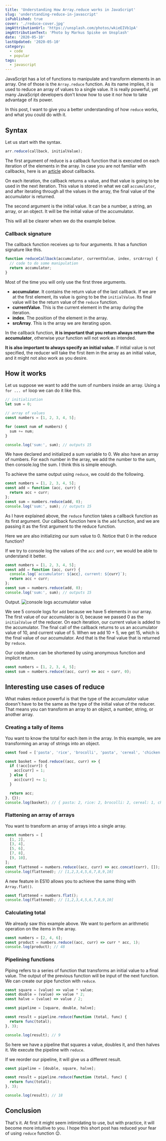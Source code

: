 ```yaml
---
title: 'Understanding How Array.reduce works in JavaScript'
slug: 'understanding-reduce-in-javascript'
isPublished: true
cover: './reduce-cover.jpg'
imgAttributionUrl: 'https://unsplash.com/photos/wkieEIVb1pA'
imgAttributionText: 'Photo by Markus Spiske on Unsplash'
date: '2020-05-10'
lastUpdated: '2020-05-10'
category:
  - code
  - popular
tags:
  - javascript
---
```


JavaScript has a lot of functions to manipulate and transform elements in an array. One of those is the `Array.reduce` function. As its name implies, it is used to reduce an array of values to a single value. It is really powerful, yet many JavaScript developers don't know how to use it nor how to take advantage of its power.

In this post, I want to give you a better understanding of how `reduce` works, and what you could do with it.

## Syntax

Let us start with the syntax.

```javascript
arr.reduce(callback, initialValue);
```

The first argument of reduce is a callback function that is executed on each iteration of the elements in the array. In case you are not familiar with callbacks, here is an [article](https://www.javascripttutorial.net/javascript-callback/) about callbacks.

On each iteration, the callback returns a value, and that value is going to be used in the next iteration. This value is stored in what we call `accumulator`, and after iterating through all the values in the array, the final value of the accumulator is returned.

The second argument is the initial value. It can be a number, a string, an array, or an object. It will be the initial value of the accumulator.

This will all be clearer when we do the example below.

### Callback signature

The callback function receives up to four arguments. It has a function signature like this.

```javascript
function reduceCallback(accumulator, currentValue, index, srcArray) {
  // code to do some manipulation
  return accumulator;
}
```

Most of the time you will only use the first three arguments.

- **accumulator**. It contains the return value of the last callback. If we are at the first element, its value is going to be the `initialValue`. Its final value will be the return value of the `reduce` function.
- **currentValue**. This is the current element in the array during the iteration.
- **index**. The position of the element in the array.
- **srcArray**. This is the array we are iterating upon.

In the callback function, **it is important that you return always return the accumulator**, otherwise your function will not work as intended.

**It is also important to always specify an initial value.** If initial value is not specified, the reducer will take the first item in the array as an initial value, and it might not also work as you desire.

## How it works

Let us suppose we want to add the sum of numbers inside an array. Using a `for ... of` loop we can do it like this.

```javascript
// initialization
let sum = 0;

// array of values
const numbers = [1, 2, 3, 4, 5];

for (const num of numbers) {
  sum += num;
}

console.log('sum:', sum); // outputs 15
```

We have declared and initialized a sum variable to 0. We also have an array of numbers. For each number in the array, we add the number to the sum, then console.log the sum. I think this is simple enough.

To achieve the same output using `reduce`, we could do the following.

```javascript
const numbers = [1, 2, 3, 4, 5];
const add = function (acc, curr) {
  return acc + curr;
};
const sum = numbers.reduce(add, 0);
console.log('sum:', sum); // outputs 15
```

As I have explained above, the `reduce` function takes a callback function as its first argument. Our callback function here is the `add` function, and we are passing it as the first argument to the reduce function.

Here we are also initializing our sum value to 0. Notice that 0 in the reduce function?

If we try to console log the values of the `acc` and `curr`, we would be able to understand it better.

```javascript
const numbers = [1, 2, 3, 4, 5];
const add = function (acc, curr) {
  console.log(`accumulator: ${acc}, current: ${curr}`);
  return acc + curr;
};
const sum = numbers.reduce(add, 0);
console.log('sum:', sum); // outputs 15
```

Output.
![console logs accumulator value](./accumulator-console-log.png)

We see 5 console logs for `add` because we have 5 elements in our array. The first value of our accumulator is 0, because we passed 0 as the `initialValue` of the reducer. On each iteration, our current value is added to the accumulator. The final call of the callback returns to us an accumulator value of 10, and current value of 5. When we add 10 + 5, we get 15, which is the final value of our accumulator. And that is the final value that is returned by `reduce`.

Our code above can be shortened by using anonymous function and implicit return.

```javascript
const numbers = [1, 2, 3, 4, 5];
const sum = numbers.reduce((acc, curr) => acc + curr, 0);
```

## Interesting use cases of reduce

What makes reduce powerful is that the type of the accumulator value doesn't have to be the same as the type of the initial value of the reducer. That means you can transform an array to an object, a number, string, or another array.

### Creating a tally of items

You want to know the total for each item in the array. In this example, we are transforming an array of strings into an object.

```javascript
const food = ['pasta', 'rice', 'brocolli', 'pasta', 'cereal', 'chicken', 'rice', 'brocolli'];

const basket = food.reduce((acc, curr) => {
  if (!acc[curr]) {
    acc[curr] = 1;
  } else {
    acc[curr] += 1;
  }

  return acc;
}, {});
console.log(basket); // { pasta: 2, rice: 2, brocolli: 2, cereal: 1, chicken: 1}
```

### Flattening an array of arrays

You want to transform an array of arrays into a single array.

```javascript
const numbers = [
  [1, 2],
  [3, 4],
  [5, 6],
  [7, 8],
  [9, 10],
];
const flattened = numbers.reduce((acc, curr) => acc.concat(curr), []);
console.log(flattened); // [1,2,3,4,5,6,7,8,9,10]
```

A new feature in ES10 allows you to achieve the same thing with `Array.flat()`.

```javascript
const flattened = numbers.flat();
console.log(flattened); // [1,2,3,4,5,6,7,8,9,10]
```

### Calculating total

We already saw this example above. We want to perform an arithmetic operation on the items in the array.

```javascript
const numbers = [2, 4, 6];
const product = numbers.reduce((acc, curr) => curr * acc, 1);
console.log(product); // 48
```

### Pipelining functions

Piping refers to a series of function that transforms an initial value to a final value. The output of the previous function will be input of the next function. We can create our pipe function with `reduce`.

```javascript
const square = (value) => value * value;
const double = (value) => value * 2;
const halve = (value) => value / 2;

const pipeline = [square, double, halve];

const result = pipeline.reduce(function (total, func) {
  return func(total);
}, 3);

console.log(result); // 9
```

So here we have a pipeline that squares a value, doubles it, and then halves it. We execute the pipeline with `reduce`.

If we reorder our pipeline, it will give us a different result.

```javascript
const pipeline = [double, square, halve];

const result = pipeline.reduce(function (total, func) {
  return func(total);
}, 3);

console.log(result); // 18
```

## Conclusion

That's it. At first it might seem intimidating to use, but with practice, it will become more intuitive to you. I hope this short post has reduced your fear of using `reduce` function 😉.
